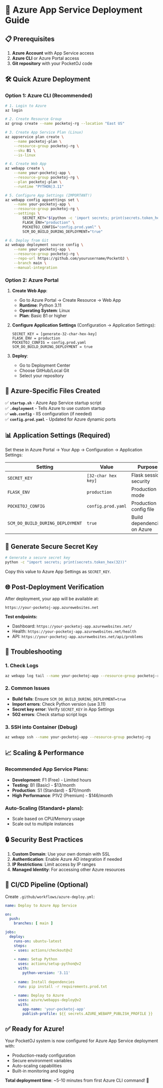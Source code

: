 # 🚀 Azure App Service Deployment Guide

## 📋 Prerequisites

1. **Azure Account** with App Service access
2. **Azure CLI** or Azure Portal access
3. **Git repository** with your PocketOJ code

## 🛠️ Quick Azure Deployment

### **Option 1: Azure CLI (Recommended)**

```bash
# 1. Login to Azure
az login

# 2. Create Resource Group
az group create --name pocketoj-rg --location "East US"

# 3. Create App Service Plan (Linux)
az appservice plan create \
    --name pocketoj-plan \
    --resource-group pocketoj-rg \
    --sku B1 \
    --is-linux

# 4. Create Web App
az webapp create \
    --name your-pocketoj-app \
    --resource-group pocketoj-rg \
    --plan pocketoj-plan \
    --runtime "PYTHON|3.11"

# 5. Configure App Settings (IMPORTANT!)
az webapp config appsettings set \
    --name your-pocketoj-app \
    --resource-group pocketoj-rg \
    --settings \
        SECRET_KEY="$(python -c 'import secrets; print(secrets.token_hex(32))')" \
        FLASK_ENV="production" \
        POCKETOJ_CONFIG="config.prod.yaml" \
        SCM_DO_BUILD_DURING_DEPLOYMENT="true"

# 6. Deploy from Git
az webapp deployment source config \
    --name your-pocketoj-app \
    --resource-group pocketoj-rg \
    --repo-url https://github.com/yourusername/PocketOJ \
    --branch main \
    --manual-integration
```

### **Option 2: Azure Portal**

1. **Create Web App**:
   - Go to Azure Portal → Create Resource → Web App
   - **Runtime**: Python 3.11
   - **Operating System**: Linux
   - **Plan**: Basic B1 or higher

2. **Configure Application Settings** (Configuration → Application Settings):
   ```
   SECRET_KEY = [generate-32-char-hex-key]
   FLASK_ENV = production
   POCKETOJ_CONFIG = config.prod.yaml
   SCM_DO_BUILD_DURING_DEPLOYMENT = true
   ```

3. **Deploy**:
   - Go to Deployment Center
   - Choose GitHub/Local Git
   - Select your repository

## 🔧 Azure-Specific Files Created

✅ **`startup.sh`** - Azure App Service startup script  
✅ **`.deployment`** - Tells Azure to use custom startup  
✅ **`web.config`** - IIS configuration (if needed)  
✅ **`config.prod.yaml`** - Updated for Azure dynamic ports  

## 📊 Application Settings (Required)

Set these in Azure Portal → Your App → Configuration → Application Settings:

| Setting | Value | Purpose |
|---------|-------|---------|
| `SECRET_KEY` | `[32-char hex key]` | Flask session security |
| `FLASK_ENV` | `production` | Production mode |
| `POCKETOJ_CONFIG` | `config.prod.yaml` | Production config file |
| `SCM_DO_BUILD_DURING_DEPLOYMENT` | `true` | Build dependencies on Azure |

## 🔐 Generate Secure Secret Key

```bash
# Generate a secure secret key
python -c "import secrets; print(secrets.token_hex(32))"
```

Copy this value to Azure App Settings as `SECRET_KEY`.

## 🌐 Post-Deployment Verification

After deployment, your app will be available at:
```
https://your-pocketoj-app.azurewebsites.net
```

**Test endpoints:**
- Dashboard: `https://your-pocketoj-app.azurewebsites.net/`
- Health: `https://your-pocketoj-app.azurewebsites.net/health`
- API: `https://your-pocketoj-app.azurewebsites.net/api/problems`

## 📝 Troubleshooting

### **1. Check Logs**
```bash
az webapp log tail --name your-pocketoj-app --resource-group pocketoj-rg
```

### **2. Common Issues**
- **Build fails**: Ensure `SCM_DO_BUILD_DURING_DEPLOYMENT=true`
- **Import errors**: Check Python version (use 3.11)
- **Secret key error**: Verify `SECRET_KEY` in App Settings
- **502 errors**: Check startup script logs

### **3. SSH into Container** (Debug)
```bash
az webapp ssh --name your-pocketoj-app --resource-group pocketoj-rg
```

## 📈 Scaling & Performance

### **Recommended App Service Plans:**
- **Development**: F1 (Free) - Limited hours
- **Testing**: B1 (Basic) - $13/month
- **Production**: S1 (Standard) - $70/month
- **High Performance**: P1V2 (Premium) - $146/month

### **Auto-Scaling** (Standard+ plans):
- Scale based on CPU/Memory usage
- Scale out to multiple instances

## 🔒 Security Best Practices

1. **Custom Domain**: Use your own domain with SSL
2. **Authentication**: Enable Azure AD integration if needed  
3. **IP Restrictions**: Limit access by IP ranges
4. **Managed Identity**: For accessing other Azure resources

## 🚀 CI/CD Pipeline (Optional)

Create `.github/workflows/azure-deploy.yml`:
```yaml
name: Deploy to Azure App Service

on:
  push:
    branches: [ main ]

jobs:
  deploy:
    runs-on: ubuntu-latest
    steps:
    - uses: actions/checkout@v2
    
    - name: Setup Python
      uses: actions/setup-python@v2
      with:
        python-version: '3.11'
        
    - name: Install dependencies
      run: pip install -r requirements.prod.txt
      
    - name: Deploy to Azure
      uses: azure/webapps-deploy@v2
      with:
        app-name: 'your-pocketoj-app'
        publish-profile: ${{ secrets.AZURE_WEBAPP_PUBLISH_PROFILE }}
```

## ✅ Ready for Azure!

Your PocketOJ system is now configured for Azure App Service deployment with:
- Production-ready configuration
- Secure environment variables
- Auto-scaling capabilities
- Built-in monitoring and logging

**Total deployment time**: ~5-10 minutes from first Azure CLI command! 🎯
